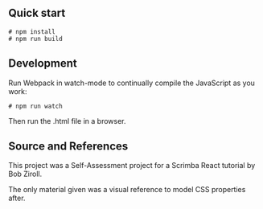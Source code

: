 ## Quick start

```
# npm install
# npm run build
````

## Development

Run Webpack in watch-mode to continually compile the JavaScript as you work:

```
# npm run watch
```
Then run the .html file in a browser.

## Source and References

This project was a Self-Assessment project for a Scrimba React tutorial by Bob Ziroll.

The only material given was a visual reference to model CSS properties after.